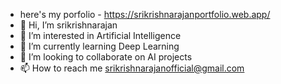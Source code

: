 -  here's my porfolio - https://srikrishnarajanportfolio.web.app/
- 👋 Hi, I’m srikrishnarajan
- 👀 I’m interested in Artificial Intelligence
- 🌱 I’m currently learning Deep Learning
- 💞️ I’m looking to collaborate on AI projects
- 📫 How to reach me srikrishnarajanofficial@gmail.com

<!---
krish-32/krish-32 is a ✨ special ✨ repository because its `README.md` (this file) appears on your GitHub profile.
You can click the Preview link to take a look at your changes.
--->
